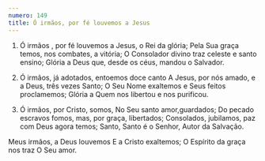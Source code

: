 ```yaml
---
numero: 149
title: Ó irmãos, por fé louvemos a Jesus
---
```

1. Ó irmãos , por fé louvemos a Jesus, o Rei da glória;
Pela Sua graça temos, nos combates, a vitória;
O Consolador divino traz celeste e santo ensino;
Glória a Deus que, desde os céus, mandou o Salvador.

2. Ó irmãos, já adotados, entoemos doce canto
A Jesus, por nós amado, e a Deus, três vezes Santo;
O Seu Nome exaltemos e Seus feitos proclamemos;
Glória a Quem nos libertou e nos purificou.

3. Ó irmãos, por Cristo, somos,
No Seu santo amor,guardados;
Do pecado escravos fomos, mas, por graça, libertados;
Consolados, jubilamos, paz com Deus agora temos;
Santo, Santo é o Senhor, Autor da Salvação.

Meus irmãos, a Deus louvemos
E a Cristo exaltemos;
O Espírito da graça nos traz
O Seu amor.
